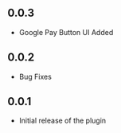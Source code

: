 ## 0.0.3

- Google Pay Button UI Added

## 0.0.2

- Bug Fixes


## 0.0.1

- Initial release of the plugin
